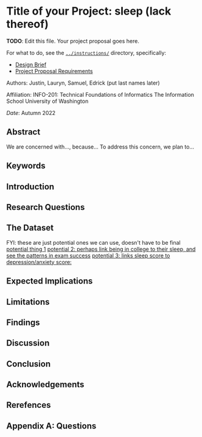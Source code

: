 # Title of your Project: sleep (lack thereof)

**TODO**: Edit this file. Your project proposal goes here.

For what to do, see the [`../instructions/`](../instructions/) directory, specifically: 

* [Design Brief](../instructions/project-design-brief.pdf)
* [Project Proposal Requirements](../instructions/p01-proposal-requirements.md)

Authors: Justin, Lauryn, Samuel, Edrick (put last names later)

Affiliation: INFO-201: Technical Foundations of Informatics 
The Information School
University of Washington

*Date*: Autumn 2022

## Abstract 
We are concerned with..., because... To address this concern, we plan to...

## Keywords


## Introduction


## Research Questions


## The Dataset
FYI: these are just potential ones we can use, doesn't have to be final
[potential thing 1](https://www.kaggle.com/datasets/nabilajahan/student-study-performance)
[potential 2: perhaps link being in college to their sleep, and see the patterns in exam success](https://www.kaggle.com/datasets/spscientist/students-performance-in-exams)
[potential 3: links sleep score to depression/anxiety score:](https://dataverse.harvard.edu/dataset.xhtml?persistentId=doi:10.7910/DVN/94KDOL)
## Expected Implications


## Limitations


## Findings


## Discussion


## Conclusion


## Acknowledgements


## Rerefences


## Appendix A: Questions

